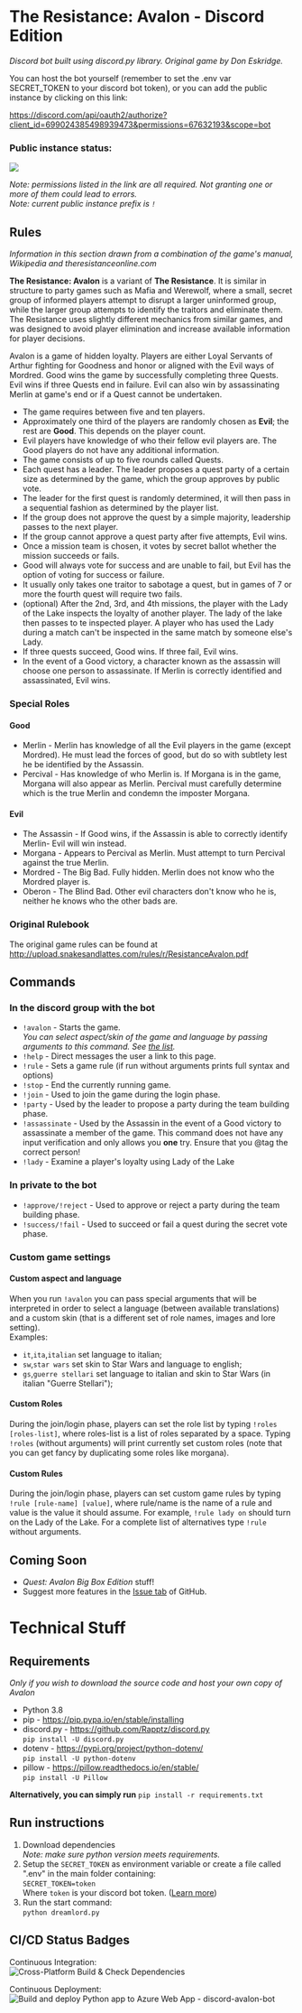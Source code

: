 # The Resistance: Avalon - Discord Edition

_Discord bot built using discord.py library. Original game by Don Eskridge._

You can host the bot yourself (remember to set the .env var SECRET_TOKEN to your discord bot token),
or you can add the public instance by clicking on this link:

https://discord.com/api/oauth2/authorize?client_id=699024385498939473&permissions=67632193&scope=bot

### Public instance status:

<a href="https://www.statuscake.com" title="Website Uptime Monitoring"><img src="https://app.statuscake.com/button/index.php?Track=K8Ne4neFxb&Days=1&Design=2" /></a>

_Note: permissions listed in the link are all required. Not granting one or more of them could lead to errors._  
_Note: current public instance prefix is `!`_

## Rules

_Information in this section drawn from a combination of the game's manual, Wikipedia and theresistanceonline.com_

**The Resistance: Avalon** is a variant of **The Resistance**. It is similar in structure to party games such as Mafia and Werewolf, where a small, secret group of informed players attempt to disrupt a larger uninformed group, while the larger group attempts to identify the traitors and eliminate them. The Resistance uses slightly different mechanics from similar games, and was designed to avoid player elimination and increase available information for player decisions.

Avalon is a game of hidden loyalty. Players are either Loyal Servants of Arthur fighting for Goodness and honor or aligned with the Evil ways of Mordred. Good wins the game by successfully completing three Quests. Evil wins if three Quests end in failure. Evil can also win by assassinating Merlin at game's end or if a Quest cannot be undertaken.

- The game requires between five and ten players.
- Approximately one third of the players are randomly chosen as **Evil**; the rest are **Good**. This depends on the player count.
- Evil players have knowledge of who their fellow evil players are. The Good players do not have any additional information.
- The game consists of up to five rounds called Quests.
- Each quest has a leader. The leader proposes a quest party of a certain size as determined by the game, which the group approves by public vote.
- The leader for the first quest is randomly determined, it will then pass in a sequential fashion as determined by the player list.
- If the group does not approve the quest by a simple majority, leadership passes to the next player.
- If the group cannot approve a quest party after five attempts, Evil wins.
- Once a mission team is chosen, it votes by secret ballot whether the mission succeeds or fails.
- Good will always vote for success and are unable to fail, but Evil has the option of voting for success or failure.
- It usually only takes one traitor to sabotage a quest, but in games of 7 or more the fourth quest will require two fails.
- (optional) After the 2nd, 3rd, and 4th missions, the player with the Lady of the Lake inspects the loyalty of another player. The lady of the lake then passes to te inspected player. A player who has used the Lady during a match can't be inspected in the same match by someone else's Lady.
- If three quests succeed, Good wins. If three fail, Evil wins.
- In the event of a Good victory, a character known as the assassin will choose one person to assassinate. If Merlin is correctly identified and assassinated, Evil wins.

### Special Roles

#### Good

- Merlin - Merlin has knowledge of all the Evil players in the game (except Mordred). He must lead the forces of good, but do so with subtlety lest he be identified by the Assassin.
- Percival - Has knowledge of who Merlin is. If Morgana is in the game, Morgana will also appear as Merlin. Percival must carefully determine which is the true Merlin and condemn the imposter Morgana.

#### Evil

- The Assassin - If Good wins, if the Assassin is able to correctly identify Merlin- Evil will win instead.
- Morgana - Appears to Percival as Merlin. Must attempt to turn Percival against the true Merlin.
- Mordred - The Big Bad. Fully hidden. Merlin does not know who the Mordred player is.
- Oberon - The Blind Bad. Other evil characters don't know who he is, neither he knows who the other bads are.

### Original Rulebook

The original game rules can be found at http://upload.snakesandlattes.com/rules/r/ResistanceAvalon.pdf

## Commands

### In the discord group with the bot

- `!avalon` - Starts the game.  
  *You can select aspect/skin of the game and language by passing arguments to this command. See [the list](#custom-game-settings).*
- `!help` - Direct messages the user a link to this page.
- `!rule` - Sets a game rule (if run without arguments prints full syntax and options)
- `!stop` - End the currently running game.
- `!join` - Used to join the game during the login phase.
- `!party` - Used by the leader to propose a party during the team building phase.
- `!assassinate` - Used by the Assassin in the event of a Good victory to assassinate a member of the game. This command does not have any input verification and only allows you **one** try. Ensure that you @tag the correct person!
- `!lady` - Examine a player's loyalty using Lady of the Lake

### In private to the bot

- `!approve/!reject` - Used to approve or reject a party during the team building phase.
- `!success/!fail` - Used to succeed or fail a quest during the secret vote phase.

### Custom game settings

#### Custom aspect and language

When you run `!avalon` you can pass special arguments that will be interpreted in order to select a language (between available translations) and a custom skin (that is a different set of role names, images and lore setting).  
Examples:
- `it`,`ita`,`italian` set language to italian;
- `sw`,`star wars` set skin to Star Wars and language to english;
- `gs`,`guerre stellari` set language to italian and skin to Star Wars (in italian "Guerre Stellari");

#### Custom Roles

During the join/login phase, players can set the role list by typing `!roles [roles-list]`, where roles-list is a list of roles separated by a space. Typing `!roles` (without arguments) will print currently set custom roles (note that you can get fancy by duplicating some roles like morgana).

#### Custom Rules

During the join/login phase, players can set custom game rules by typing `!rule [rule-name] [value]`, where rule/name is the name of a rule and value is the value it should assume. For example, `!rule lady on` should turn on the Lady of the Lake. For a complete list of alternatives type `!rule` without arguments.

## Coming Soon

- _Quest: Avalon Big Box Edition_ stuff!
- Suggest more features in the [Issue tab](https://github.com/ldeluigi/avalon/issues) of GitHub.

# Technical Stuff

## Requirements

_Only if you wish to download the source code and host your own copy of Avalon_

- Python 3.8
- pip - https://pip.pypa.io/en/stable/installing
- discord.py - https://github.com/Rapptz/discord.py  
  `pip install -U discord.py`
- dotenv - https://pypi.org/project/python-dotenv/  
  `pip install -U python-dotenv`
- pillow - https://pillow.readthedocs.io/en/stable/  
  `pip install -U Pillow`

**Alternatively, you can simply run** `pip install -r requirements.txt`

## Run instructions

1. Download dependencies  
   _Note: make sure python version meets requirements._
1. Setup the `SECRET_TOKEN` as environment variable or create a file called ".env" in the main folder containing:  
   `SECRET_TOKEN=token`  
   Where `token` is your discord bot token. ([Learn more](https://discord.com/developers/docs/topics/oauth2))
1. Run the start command:  
   `python dreamlord.py`

## CI/CD Status Badges

Continuous Integration:  
![Cross-Platform Build & Check Dependencies](https://github.com/ldeluigi/avalon/workflows/Cross-Platform%20Build%20&%20Check%20Dependencies/badge.svg)

Continuous Deployment:  
![Build and deploy Python app to Azure Web App - discord-avalon-bot](https://github.com/ldeluigi/avalon/workflows/Build%20and%20deploy%20Python%20app%20to%20Azure%20Web%20App%20-%20discord-avalon-bot/badge.svg?branch=release)
